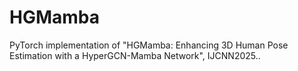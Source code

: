 # HGMamba
PyTorch implementation of "HGMamba: Enhancing 3D Human Pose Estimation with a HyperGCN-Mamba Network", IJCNN2025..
